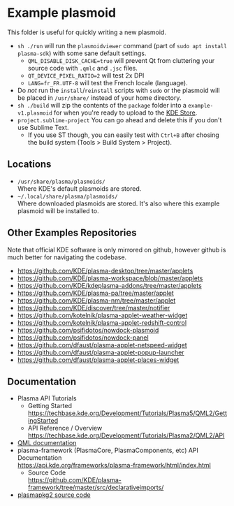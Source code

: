 # Example plasmoid

This folder is useful for quickly writing a new plasmoid.

* `sh ./run` will run the `plasmoidviewer` command (part of `sudo apt install plasma-sdk`) with some sane default settings.
    * `QML_DISABLE_DISK_CACHE=true` will prevent Qt from cluttering your source code with `.qmlc` and `.jsc` files.
    * `QT_DEVICE_PIXEL_RATIO=2` will test 2x DPI
    * `LANG=fr_FR.UTF-8` will test the French locale (language).
* Do *not* run the `install`/`reinstall` scripts with `sudo` or the plasmoid will be placed in `/usr/share/` instead of your home directory.
* `sh ./build` will zip the contents of the `package` folder into a `example-v1.plasmoid` for when you're ready to upload to the [KDE Store](http://store.kde.org).
* `project.sublime-project` You can go ahead and delete this if you don't use Sublime Text.
    * If you use ST though, you can easily test with `Ctrl+B` after chosing the build system (Tools > Build System > Project).

## Locations

* `/usr/share/plasma/plasmoids/`  
  Where KDE's default plasmoids are stored.
* `~/.local/share/plasma/plasmoids/`  
  Where downloaded plasmoids are stored. It's also where this example plasmoid will be installed to.

## Other Examples Repositories

Note that official KDE software is only mirrored on github, however github is much better for navigating the codebase.

* https://github.com/KDE/plasma-desktop/tree/master/applets
* https://github.com/KDE/plasma-workspace/blob/master/applets
* https://github.com/KDE/kdeplasma-addons/tree/master/applets
* https://github.com/KDE/plasma-pa/tree/master/applet
* https://github.com/KDE/plasma-nm/tree/master/applet
* https://github.com/KDE/discover/tree/master/notifier
* https://github.com/kotelnik/plasma-applet-weather-widget
* https://github.com/kotelnik/plasma-applet-redshift-control
* https://github.com/psifidotos/nowdock-plasmoid
* https://github.com/psifidotos/nowdock-panel
* https://github.com/dfaust/plasma-applet-netspeed-widget
* https://github.com/dfaust/plasma-applet-popup-launcher
* https://github.com/dfaust/plasma-applet-places-widget


## Documentation

* Plasma API Tutorials
	* Getting Started  
		https://techbase.kde.org/Development/Tutorials/Plasma5/QML2/GettingStarted
	* API Reference / Overview  
		https://techbase.kde.org/Development/Tutorials/Plasma2/QML2/API
* [QML documentation](http://doc.qt.io/qt-5/qtqml-syntax-basics.html)
* plasma-framework (PlasmaCore, PlasmaComponents, etc) API Documentation  
	https://api.kde.org/frameworks/plasma-framework/html/index.html
	* Source Code  
		https://github.com/KDE/plasma-framework/tree/master/src/declarativeimports/
* [plasmapkg2 source code](https://github.com/KDE/plasma-framework/blob/master/src/plasmapkg/plasmapkg.cpp)
